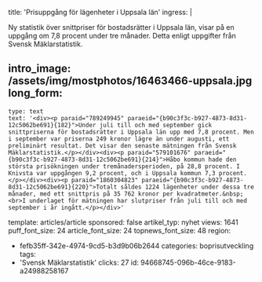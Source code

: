 title: 'Prisuppgång för lägenheter i Uppsala län'
ingress: |
  <p><span class="TextRun SCXW256983204"><span class="NormalTextRun SCXW256983204">Ny statistik över snittpriser </span><span class="TextRun SCXW256983204"><span class="NormalTextRun SCXW256983204">för bostadsrätt</span></span><span class="TextRun SCXW256983204"><span class="NormalTextRun SCXW256983204">er i </span><span class="TextRun SCXW256983204"><span class="NormalTextRun SCXW256983204">Uppsala län</span></span><span class="TextRun SCXW256983204"><span class="NormalTextRun SCXW256983204">, visar på en uppgång om 7,8 procent under tre månader. Detta enligt uppgifter från Svensk Mäklarstatistik.</span></span></span></span>
  </p>
  
intro_image: /assets/img/mostphotos/16463466-uppsala.jpg
long_form:
  -
    type: text
    text: '<div><p paraid="789249945" paraeid="{b90c3f3c-b927-4873-8d31-12c5062be691}{182}">Under juli till och med september gick snittpriserna för bostadsrätter i Uppsala län upp med 7,8 procent. Men i september var priserna 249 kronor lägre än under augusti, ett preliminärt resultat. Det visar den senaste mätningen från Svensk Mäklarstatistik.</p></div><div><p paraid="579101676" paraeid="{b90c3f3c-b927-4873-8d31-12c5062be691}{214}">Håbo kommun hade den största prisökningen under tremånadersperioden, på 28,8 procent. I Knivsta var uppgången 9,2 procent, och i Uppsala kommun 7,3 procent.  </p></div><div><p paraid="1860304823" paraeid="{b90c3f3c-b927-4873-8d31-12c5062be691}{220}">Totalt såldes 1224 lägenheter under dessa tre månader, med ett snittpris på 35 762 kronor per kvadratmeter.&nbsp;<br>I underlaget för mätningen har slutpriser från juli till och med september i år ingått.</p></div>'
template: articles/article
sponsored: false
artikel_typ: nyhet
views: 1641
puff_font_size: 24
article_font_size: 24
topnews_font_size: 48
region:
  - fefb35ff-342e-4974-9cd5-b3d9b06b2644
categories: boprisutveckling
tags:
  - 'Svensk Mäklarstatistik'
clicks: 27
id: 94668745-096b-46ce-9183-a24988258167

